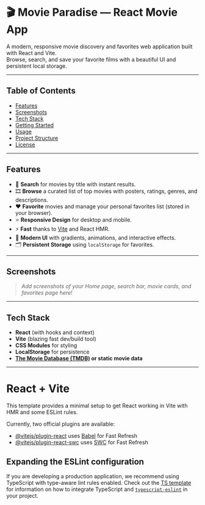 # 🎬 Movie Paradise — React Movie App

A modern, responsive movie discovery and favorites web application built with React and Vite.  
Browse, search, and save your favorite films with a beautiful UI and persistent local storage.

---

## Table of Contents

- [Features](#features)
- [Screenshots](#screenshots)
- [Tech Stack](#tech-stack)
- [Getting Started](#getting-started)
- [Usage](#usage)
- [Project Structure](#project-structure)
- [License](#license)

---

## Features

- 🔎 **Search** for movies by title with instant results.
- 🎞️ **Browse** a curated list of top movies with posters, ratings, genres, and descriptions.
- ❤️ **Favorite** movies and manage your personal favorites list (stored in your browser).
- ⭐ **Responsive Design** for desktop and mobile.
- ⚡ **Fast** thanks to [Vite](https://vitejs.dev/) and React HMR.
- 🎨 **Modern UI** with gradients, animations, and interactive effects.
- 🗂️ **Persistent Storage** using `localStorage` for favorites.

---

## Screenshots

> _Add screenshots of your Home page, search bar, movie cards, and favorites page here!_

---

## Tech Stack

- **React** (with hooks and context)
- **Vite** (blazing fast dev/build tool)
- **CSS Modules** for styling
- **LocalStorage** for persistence
- **[The Movie Database (TMDB)](https://www.themoviedb.org/) or static movie data**

---


# React + Vite

This template provides a minimal setup to get React working in Vite with HMR and some ESLint rules.

Currently, two official plugins are available:

- [@vitejs/plugin-react](https://github.com/vitejs/vite-plugin-react/blob/main/packages/plugin-react) uses [Babel](https://babeljs.io/) for Fast Refresh
- [@vitejs/plugin-react-swc](https://github.com/vitejs/vite-plugin-react/blob/main/packages/plugin-react-swc) uses [SWC](https://swc.rs/) for Fast Refresh

## Expanding the ESLint configuration

If you are developing a production application, we recommend using TypeScript with type-aware lint rules enabled. Check out the [TS template](https://github.com/vitejs/vite/tree/main/packages/create-vite/template-react-ts) for information on how to integrate TypeScript and [`typescript-eslint`](https://typescript-eslint.io) in your project.

